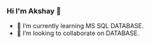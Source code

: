 ### Hi I'm Akshay 👋


- 🌱 I’m currently learning MS SQL DATABASE.
- 👯 I’m looking to collaborate on DATABASE.


